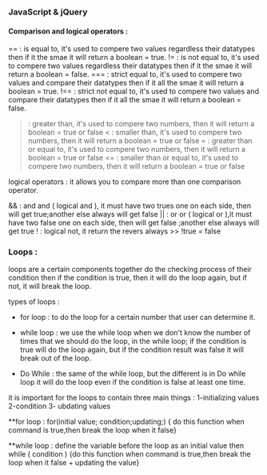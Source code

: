 ### JavaScript & jQuery

#### Comparison and logical operators :

== : is equal to, it's used to compere two values regardless their datatypes then if it the smae it will return a boolean = true.
!= : is not equal to, it's used to compere two values regardless their datatypes then if it the smae it will return a boolean = false.
=== : strict equal to, it's used to compere two values and compare their datatypes then if it all the smae it will return a boolean = true.
!== : strict not equal to, it's used to compere two values and compare their datatypes then if it all the smae it will return a boolean = false.
> : greater than, it's used to compere two numbers, then it will return a boolean = true or false
< : smaller than, it's used to compere two numbers, then it will return a boolean = true or false
>= : greater than or equal to, it's used to compere two numbers, then it will return a boolean = true or false
<= : smaller than or equal to, it's used to compere two numbers, then it will return a boolean = true or false

logical operators : it allows you to compare more than one comparison operator.

&& : and and ( logical and ), it must have two trues one on each side, then will get true;another else always will get false
|| : or or ( logical or ),it must have two false one on each side, then will get false ;another else always will get true
!  : logical not, it return the revers always >> !true = false 

### Loops :

loops are a certain components together do the checking process of their condition then if the condition is true, then it will do the loop again, but if not, it will break the loop.

types of loops :

- for loop : to do the loop for a certain number that user can determine it.
- while loop : we use the while loop when we don't know the number of times that we should do the loop, in the while loop; if the condition is true will do the loop again, but if the condition result was false it will break out of the loop.

- Do While : the same of the while loop, but the different is in Do while loop it will do the loop even if the condition is false at least one time.

it is important for the loops to contain three main things : 
1-initializing values  
2-condition 
3- ubdating values

**for loop : for(initial value; condition;updating;) { do this function when command is true,then break the loop when it false}

**while loop : define the variable before the loop as an initial value then 
while ( condition ) {do this function when command is true,then break the loop when it false + updating the value}
